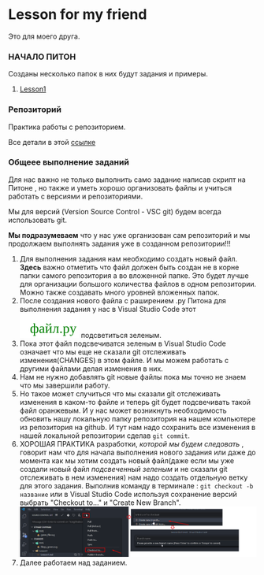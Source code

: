 # Lesson for my friend

Это для моего друга.

### НАЧАЛО ПИТОН 

Созданы несколько папок в них будут задания и примеры.
1. [Lesson1](./Lesson1/Lesson1.md) 




### Репозиторий

Практика работы с репозиторием. 

Все детали в этой [ссылке](GIT_GITHUB.md)

### Общеее выполнение заданий

Для нас важно не только выполнить само задание написав скрипт на Питоне , но также и уметь хорошо организовать файлы и учиться работать с версиями и репозиториями.

Мы для версий (Version Source Control - VSC git) будем всегда использовать git. 

**Мы подразумеваем** что у нас уже организован сам репозиторий и мы продолжаем выполнять задания уже в созданном репозитории!!!

1. Для выполнения задания нам необходимо создать новый файл. **Здесь** важно отметить что файл должен быть создан не в корне папки самого репозитория а во вложенной папке. Это будет лучше для организации большого количества файлов в одном репозитории. Можно также создавать много уровней вложенных папок.
2. После создания нового файла с раширением .py Питона для выполнения задания у нас в Visual Studio Code этот ![файл.py](/IMG/green_file.svg) подсветиться зеленым.
3. Пока этот файл подсвечиватся зеленым в Visual Studio Code означает что мы еще не сказали git отслеживать изменения(CHANGES) в этом файле. И мы можем работать с другими файлами делая изменения в них.
4. Нам не нужно добавлять git новые файлы пока мы точно не знаем что мы завершили работу.
5. Но такое может случиться что мы сказали git отслеживать изменения в каком-то файле и теперь git будет подсвечивать такой файл оранжевым. И у нас может возникнуть необходимость обновить нашу локальную папку репозитория на нашем компьютере из репозитория на github. И тут нам надо сохранить все изменения в нашей локальной репозитории сделав `git commit`.
6. ХОРОШАЯ ПРАКТИКА разработки, _которой мы будем следовать_ , говорит нам что для начала выполнения нового задания или даже до момента как мы хотим создать новый файл(даже если мы уже создали новый файл _подсвеченный зеленым_ и не сказали git отслеживать в нем изменения) нам надо создать отдельную ветку для этого задания. Выполнив команду в терминале : `git checkout -b название` или в Visual Studio Code используя сохранение версий выбрать "Checkout to..." и "Create New Branch".  
   ![vsc](/IMG/VCS_NewBranch.png)
7. Далее работаем над заданием.



